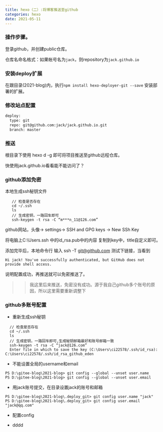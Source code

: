 ```yaml
---
title: hexo（二）:将博客推送至github
categories: hexo
date: 2021-05-11
---
```



### 操作步骤。

 登录github，并创建public仓库。
 
 仓库名命名格式：如果帐号名为`jack`，则repository为`jack.github.io`
 
### 安装deploy扩展

在跟目录(2021-blog)内，执行`npm install hexo-deployer-git --save` 安装部署的扩展。

### 修改站点配置

```xml
deploy:
  type: git
  repo: git@github.com:jack/jack.github.io.git
  branch: master
```

<!-- more -->

### 推送

 根目录下使用 hexo d -g 即可将项目推送至github远程仓库。
	
 快使用jack.github.io看看能不能访问了？

### github添加免密

 本地生成ssh秘钥文件

 ```
	// 检查是否存在
	cd ~/.ssh
	ls
	// 生成密钥，一路回车即可
	ssh-keygen -t rsa -C “m***n_11@126.com” 
 ```
 
 github网站，头像-> settings-> SSH and GPG keys -> New SSh Key 
 
 将电脑上C:\Users\.ssh 中的id_rsa.pub中的内容 复制到key中，title自定义即可。
 
 添加完毕后，本地命令行 输入 ssh -T git@github.com 测试下链接，当看到
 
 `Hi jack! You've successfully authenticated, but GitHub does not provide shell access.`
 
 说明配置成功，再推送就可以免密推送了。
 
 >> 我这里后来推送，免密没有成功。源于我自己github多个账号的原因，所以这里需要重新调整下

### github多账号配置

 + 重新生成ssh秘钥
 
  ```
	// 检查是否存在
	cd ~/.ssh
	ls
	// 生成密钥，一路回车即可,生成秘钥邮箱最好和账号邮箱一致
	ssh-keygen -t rsa -C “jack@126.com” 
	Enter file in which to save the key (C:\Users\ci22578/.ssh/id_rsa): C:\Users\ci22578/.ssh/id_rsa_github_eden
 ```
 
 + 不能设置全局的username和email
 
 ```
 PS D:\gitee-blog\2021-blog> git config --global --unset user.name
 PS D:\gitee-blog\2021-blog> git config --global --unset user.email
 ```
 
 + 用jack账号提交，在目录设置jack的账号和邮箱
 
 ```
 PS D:\gitee-blog\2021-blog\.deploy_git> git config user.name "jack"
 PS D:\gitee-blog\2021-blog\.deploy_git> git config user.email "jack@qq.com"
 ```
 
 + 配置config
 
 + dddd